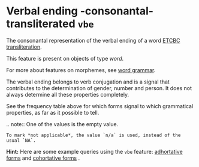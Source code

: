 # Verbal ending -consonantal-transliterated `vbe`


The consonantal representation of the verbal ending of a word
[ETCBC transliteration](https://shebanq.ancient-data.org/shebanq/static/docs/ETCBC4-transcription.pdf).

This feature is present on objects of type *word*.

For more about features on morphemes, see [word grammar](wordgrammar).

The verbal ending belongs to verb conjugation and is a signal
that contributes to the determination of gender, number and person.
It does not always determine all these properties completely.

See the frequency table above for which forms signal to which grammatical properties, as far as it possible
to tell.

.. note::
    One of the values is the empty value.

    To mark *not applicable*, the value `n/a` is used, instead of the usual `NA`.

**Hint:**
Here are some example queries using the `vbe` feature: 
[adhortative forms](https://shebanq.ancient-data.org/hebrew/text?mr=r&qw=q&iid=500)
and
[cohortative forms](https://shebanq.ancient-data.org/hebrew/text?mr=r&qw=q&iid=499) .
